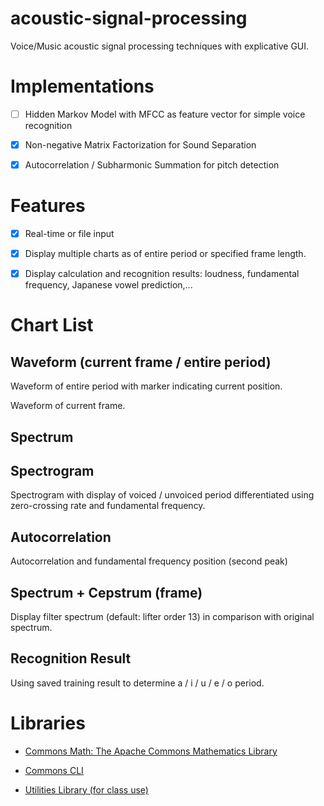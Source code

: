 # acoustic-signal-processing

Voice/Music acoustic signal processing techniques with explicative GUI.

# Implementations

- [ ] Hidden Markov Model with MFCC as feature vector for simple voice recognition

- [x] Non-negative Matrix Factorization for Sound Separation 

- [x] Autocorrelation / Subharmonic Summation for pitch detection

# Features

- [x] Real-time or file input

- [x] Display multiple charts as of entire period or specified frame length.

- [x] Display calculation and recognition results: loudness, fundamental frequency, Japanese vowel prediction,...

# Chart List

## Waveform (current frame / entire period)

Waveform of entire period with marker indicating current position.

Waveform of current frame.

## Spectrum

## Spectrogram

Spectrogram with display of voiced / unvoiced period differentiated using zero-crossing rate and fundamental frequency.

## Autocorrelation

Autocorrelation and fundamental frequency position (second peak)

## Spectrum + Cepstrum (frame)

Display filter spectrum (default: lifter order 13) in comparison with original spectrum.

## Recognition Result

Using saved training result to determine a / i / u / e / o period.

# Libraries

- [Commons Math: The Apache Commons Mathematics Library](http://commons.apache.org/proper/commons-math/)

- [Commons CLI](http://commons.apache.org/proper/commons-cli/)

- [Utilities Library (for class use)](http://winnie.kuis.kyoto-u.ac.jp/~itoyama/le4-music/lib/le4music.jar)
